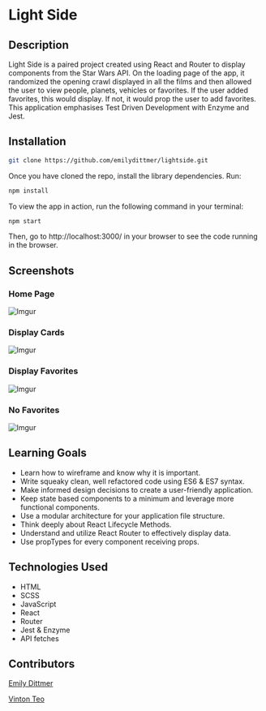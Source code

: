 # Light Side

## Description

Light Side is a paired project created using React and Router to display components from the Star Wars API. On the loading page of the app, it randomized the opening crawl displayed in all the films and then allowed the user to view people, planets, vehicles or favorites. If the user added favorites, this would display. If not, it would prop the user to add favorites. This application emphasises Test Driven Development with Enzyme and Jest.

## Installation

```bash
git clone https://github.com/emilydittmer/lightside.git
```
Once you have cloned the repo, install the library dependencies. Run:

```bash
npm install
```

To view the app in action, run the following command in your terminal:

```bash
npm start
```

Then, go to http://localhost:3000/ in your browser to see the code running in the browser.

## Screenshots
### Home Page
![Imgur](https://i.imgur.com/tnMwSVz.png)

### Display Cards
![Imgur](https://i.imgur.com/LvRRe0n.png)

### Display Favorites
![Imgur](https://i.imgur.com/cwvfDIk.png)

### No Favorites
![Imgur](https://i.imgur.com/yFjkuBt.png)


## Learning Goals
- Learn how to wireframe and know why it is important.
- Write squeaky clean, well refactored code using ES6 & ES7 syntax.
- Make informed design decisions to create a user-friendly application.
- Keep state based components to a minimum and leverage more functional components.
- Use a modular architecture for your application file structure.
- Think deeply about React Lifecycle Methods.
- Understand and utilize React Router to effectively display data.
- Use propTypes for every component receiving props.

## Technologies Used
- HTML
- SCSS 
- JavaScript
- React
- Router
- Jest & Enzyme
- API fetches

## Contributors
[Emily Dittmer](https://github.com/emilydittmer)

[Vinton Teo](https://github.com/vjt960)
